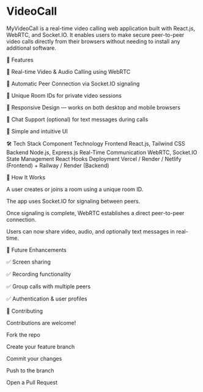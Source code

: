 # VideoCall

MyVideoCall is a real-time video calling web application built with React.js, WebRTC, and Socket.IO. It enables users to make secure peer-to-peer video calls directly from their browsers without needing to install any additional software.

🚀 Features

🔗 Real-time Video & Audio Calling using WebRTC

🧠 Automatic Peer Connection via Socket.IO signaling

👥 Unique Room IDs for private video sessions

📱 Responsive Design — works on both desktop and mobile browsers

💬 Chat Support (optional) for text messages during calls

🧩 Simple and intuitive UI


🛠️ Tech Stack
Component	Technology
Frontend	React.js, Tailwind CSS
Backend	Node.js, Express.js
Real-Time Communication	WebRTC, Socket.IO
State Management	React Hooks
Deployment	Vercel / Render / Netlify (Frontend) + Railway / Render (Backend)

🧩 How It Works

A user creates or joins a room using a unique room ID.

The app uses Socket.IO for signaling between peers.

Once signaling is complete, WebRTC establishes a direct peer-to-peer connection.

Users can now share video, audio, and optionally text messages in real-time.

🧠 Future Enhancements

✅ Screen sharing

✅ Recording functionality

✅ Group calls with multiple peers

✅ Authentication & user profiles

🤝 Contributing

Contributions are welcome!

Fork the repo

Create your feature branch

Commit your changes

Push to the branch

Open a Pull Request
